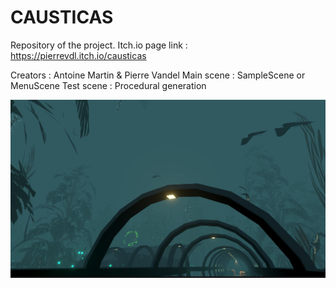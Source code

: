 # CAUSTICAS

Repository of the project.
Itch.io page link : https://pierrevdl.itch.io/causticas

Creators : Antoine Martin & Pierre Vandel
Main scene : SampleScene or MenuScene
Test scene : Procedural generation

![Image](/Assets/Content/Images/readmimage.jpg "DisplayImage")
